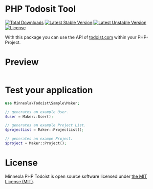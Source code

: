 # PHP Todosit Tool

[![Total Downloads](https://poser.pugx.org/minneola/todoist/downloads.svg)](https://packagist.org/packages/minneola/todoist)
[![Latest Stable Version](https://poser.pugx.org/minneola/todoist/v/stable.svg)](https://packagist.org/packages/minneola/todoist)
[![Latest Unstable Version](https://poser.pugx.org/minneola/todoist/v/unstable.svg)](https://packagist.org/packages/minneola/todoist)
[![License](https://poser.pugx.org/minneola/todoist/license.svg)](https://packagist.org/packages/minneola/todoist)

With this package you can use the API of [todoist.com](http://todoist.com) within your PHP-Project.


# Preview

```php
```

# Test your application

```php
use Minneola\Todoist\Sample\Maker;

// generates an example User.
$user = Maker::User();

// generates an example Project List.
$projectList = Maker::ProjectList();

// generates an exampe Project.
$project = Maker::Project();
```


# License

Minneola PHP Todoist is open source software licensed under [the MIT License (MIT)](LICENSE).

